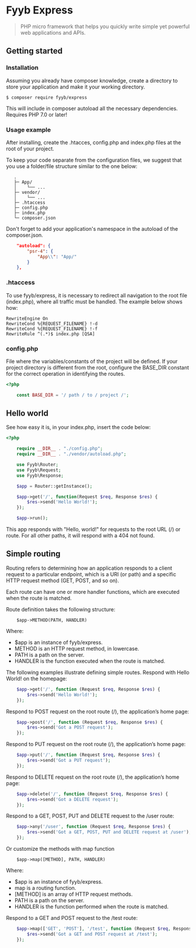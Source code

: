 # Fyyb Express

> PHP micro framework that helps you quickly write simple yet powerful web applications and APIs.

## Getting started

### Installation

Assuming you already have composer knowledge, create a directory to store your application and make it your working directory.

```
$ composer require fyyb/express
```

This will include in composer autoload all the necessary dependencies.
Requires PHP 7.0 or later!

### Usage example

After installing, create the .htacces, config.php and index.php files at the root of your project.

To keep your code separate from the configuration files, we suggest that you use a folder/file structure similar to the one below:

```
   .
   ├─ App/
   │    └── ...
   ├─ vendor/
   │    └── ...
   ├─ .htaccess
   ├─ config.php
   ├─ index.php
   └─ composer.json
```

Don't forget to add your application's namespace in the autoload of the composer.json.

```json
    "autoload": {
        "psr-4": {
            "App\\": "App/"
        }
    },
```

### .htaccess

To use fyyb/express, it is necessary to redirect all navigation to the root file (index.php), where all traffic must be handled.
The example below shows how:

```
RewriteEngine On
RewriteCond %{REQUEST_FILENAME} !-d
RewriteCond %{REQUEST_FILENAME} !-f
RewriteRule ^(.*)$ index.php [QSA]
```

### config.php

File where the variables/constants of the project will be defined.
If your project directory is different from the root, configure the BASE_DIR constant for the correct operation in identifying the routes.

```php
<?php

    const BASE_DIR = '/ path / to / project /';

```

## Hello world

See how easy it is, in your index.php, insert the code below:

```php
<?php

    require __DIR__ . "./config.php";
    require __DIR__ . "./vendor/autoload.php";

    use Fyyb\Router;
    use Fyyb\Request;
    use Fyyb\Response;

    $app = Router::getInstance();

    $app->get('/', function(Request $req, Response $res) {
        $res->send('Hello World!');
    });

    $app->run();
```

This app responds with "Hello, world!" for requests to the root URL (/) or route. For all other paths, it will respond with a 404 not found.

## Simple routing

Routing refers to determining how an application responds to a client request to a particular endpoint, which is a URI (or path) and a specific HTTP request method (GET, POST, and so on).

Each route can have one or more handler functions, which are executed when the route is matched.

Route definition takes the following structure:

```
    $app->METHOD(PATH, HANDLER)
```

Where:

- \$app is an instance of fyyb/express.
- METHOD is an HTTP request method, in lowercase.
- PATH is a path on the server.
- HANDLER is the function executed when the route is matched.

The following examples illustrate defining simple routes.
Respond with Hello World! on the homepage:

```php
    $app->get('/', function (Request $req, Response $res) {
        $res->send('Hello World!');
    });
```

Respond to POST request on the root route (/), the application’s home page:

```php
    $app->post('/', function (Request $req, Response $res) {
        $res->send('Got a POST request');
    });
```

Respond to PUT request on the root route (/), the application’s home page:

```php
    $app->put('/', function (Request $req, Response $res) {
        $res->send('Got a PUT request');
    });
```

Respond to DELETE request on the root route (/), the application’s home page:

```php
    $app->delete('/', function (Request $req, Response $res) {
        $res->send('Got a DELETE request');
    });
```

Respond to a GET, POST, PUT and DELETE request to the /user route:

```php
    $app->any('/user', function (Request $req, Response $res) {
        $res->send('Got a GET, POST, PUT and DELETE request at /user');
    });
```

Or customize the methods with map function

```
    $app->map([METHOD], PATH, HANDLER)
```

Where:

- \$app is an instance of fyyb/express.
- map is a routing function.
- [METHOD] is an array of HTTP request methods.
- PATH is a path on the server.
- HANDLER is the function performed when the route is matched.

Respond to a GET and POST request to the /test route:

```php
    $app->map(['GET', 'POST'], '/test', function (Request $req, Response $res) {
        $res->send('Got a GET and POST request at /test');
    });
```

